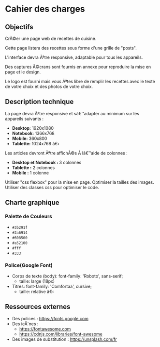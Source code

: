 # Cahier des charges

## Objectifs

CrÃ©er une page web de recettes de cuisine.

Cette page listera des recettes sous forme d'une grille de "posts".

L'interface devra Ãªtre responsive, adaptable pour tous les appareils.

Des captures Ã©crans sont fournis en annexe pour reproduire la mise en page et le design.

Le logo est fourni mais vous Ãªtes libre de remplir les recettes avec le texte de votre choix et des photos de votre choix.

## Description technique

La page devra Ãªtre responsive et sâ€™adapter au minimum sur les appareils suivants :

- **Desktop:** 1920x1080
- **Notebook:** 1366x768
- **Mobile:** 360x800
- **Tablette:** 1024x768
â€‹

Les articles devront Ãªtre affichÃ©s Ã  lâ€™aide de colonnes :

- **Desktop et Notebook :** 3 colonnes
- **Tablette :** 2 colonnes
- **Mobile :** 1 colonne

Utiliser "css flexbox" pour la mise en page.
Optimiser la tailles des images.
Utiliser des classes css pour optimiser le code.

## Charte graphique

### Palette de Couleurs

- `#3b291f`
- `#2a6914`
- `#608500`
- `#a52100`
- `#fff`
- `#333`

### Police(Google Font)

- Corps de texte (body): font-family: 'Roboto', sans-serif;
  - taille: large (18px)
- Titres: font-family: 'Comfortaa', cursive;
  - taille: relative
â€‹
## Ressources externes

- Des polices : https://fonts.google.com
- Des icÃ´nes : 
  - https://fontawesome.com
  - https://cdnjs.com/libraries/font-awesome
- Des images de substitution : https://unsplash.com/fr